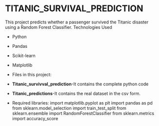 # TITANIC_SURVIVAL_PREDICTION
This project predicts whether a passenger survived the Titanic disaster using a Random Forest Classifier.
 Technologies Used
- Python
- Pandas
- Scikit-learn
- Matplotlib

- Files in this project:
- **Titanic_survivval_prediction**-It contains the complete python code
- **Titanic_predictions**-It contains the real dataset in the csv form.

- Required libraries:
  import matplotlib.pyplot as plt
  import pandas as pd
  from sklearn.model_selection import train_test_split
  from sklearn.ensemble import RandomForestClassifier
  from sklearn.metrics import accuracy_score
